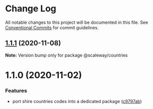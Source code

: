 # Change Log

All notable changes to this project will be documented in this file.
See [Conventional Commits](https://conventionalcommits.org) for commit guidelines.

## [1.1.1](https://github.com/scaleway/scaleway-lib/compare/@scaleway/countries@1.1.0...@scaleway/countries@1.1.1) (2020-11-08)

**Note:** Version bump only for package @scaleway/countries





# 1.1.0 (2020-11-02)


### Features

* port shire countries codes into a dedicated package ([c9797ab](https://github.com/scaleway/scaleway-lib/commit/c9797ab039461e78357f7e48da0ec3916ff9f334))
